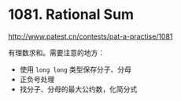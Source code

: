 # 1081. Rational Sum

http://www.patest.cn/contests/pat-a-practise/1081

有理数求和。需要注意的地方：

- 使用 `long long` 类型保存分子、分母
- 正负号处理
- 找分子、分母的最大公约数，化简分式


